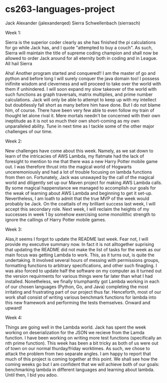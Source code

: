 # cs263-languages-project

Jack Alexander (jalexanderqed)
Sierra Schwellenbach (sierrasch)

Week 1:

Sierra is the superior coder clearly as she has finished the pi calculations for go while Jack has, and I quote "attempted to buy a couch". As such, Sierra will maintain the title of supreme coding champion and shall now be allowed to order Jack around for all eternity both in coding and in League. All hail Sierra

Aha! Another program started and conquered!! I am the master of go and python and before long I will surely conquer the java domain too! I possess inifinite wisdom and cleverness and will proceed to take over the world with them if unhindered. I will soon expand my slow takeover of the world with such functions as graph traversals, matrix multiplies, and prime number calculations. Jack will only be able to attempt to keep up with my intellect but doubtlessly fall short as many before him have done. But I do not blame him, of course. There have been very few able to even follow my train of thought let alone rival it. Mere mortals needn't be concerned with their own ineptitude as it is not so much their own short-coming as my own unparalleled ability. Tune in next time as I tackle some of the other major challenges of our time. 


Week 2:

New challenges have come about this week. Namely, as we sat down to learn of the intricacies of AWS Lambda, my flatmate had the lack of foresight to mention to me that there was a new Harry Potter mobile game out. I was therefore thrust into the magical world of Hogwarts unceremoniously and had a lot of trouble focusing on lambda functions from then on. Fortunately, Jack was unswayed by the call of the magical world and diligently set up our Maven project for making AWS Lambda calls. By some magical happenstance we managed to accomplish our goals for the weak of learning about AWS Lambda and beginning to get it set-up. Nevertheless, I am loath to admit that the true MVP of the week would probably be Jack. On the coattails of my brilliant success last week, I will accept this secondary role. Next week, I will reclaim the heights of my successes in week 1 by somehow exercising some monolithic strength to ignore the callings of Harry Potter mobile games.

Week 3:

Alas,it seems I forgot to update the README last week. Fear not, I will provide my executive summary now. In fact it is not alltogether suprising that updating the README did not make the list of tasks for the week as our main focus was getting Lambda to work. This, as it turns out, is quite the undertaking. It involved several hours of messing with permissions groups, formatting functions to arbitrary specifications, and other such finagling. I was also forced to update half the software on my computer as it turned out the version requirments for various things were far later than what I had installed. Nonetheless, we finally triumphantly got Lambda working in each of our chosen languages (Python, Go, and Java) completing the most irritating and frustrating part of our project thus far. Henceforth, most of our work shall consist of writing various benchmark functions for lambda into this new framework and performing the tests themselves. Onward and upward!

Week 4:

Things are going well in the Lambda world. Jack has spent the week working on deserialization for the JSON we recieve from the Lamda function. I have been working on writing more test functions (specifically an nth prime function). This week has been a bit tricky as both of us were out of town on our normal thurday/friday worktimes. As such, we chose to attack the problem from two separate angles. I am happy to report that much of this project is coming together at this point. We shall see how the coming weeks go but I am confident that we will achieve both of our goals: benchmarking lambda in different languages and learning about lambda. Until then, I bid you adoo.